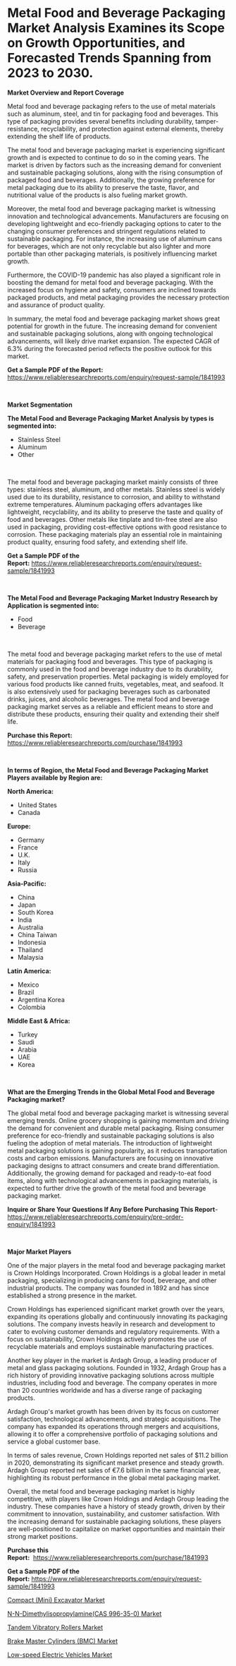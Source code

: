 <p><h1>Metal Food and Beverage Packaging Market Analysis Examines its Scope on Growth Opportunities, and Forecasted Trends Spanning from 2023 to 2030.</h1></p><p><strong>Market Overview and Report Coverage</strong></p>
<p><p>Metal food and beverage packaging refers to the use of metal materials such as aluminum, steel, and tin for packaging food and beverages. This type of packaging provides several benefits including durability, tamper-resistance, recyclability, and protection against external elements, thereby extending the shelf life of products.</p><p>The metal food and beverage packaging market is experiencing significant growth and is expected to continue to do so in the coming years. The market is driven by factors such as the increasing demand for convenient and sustainable packaging solutions, along with the rising consumption of packaged food and beverages. Additionally, the growing preference for metal packaging due to its ability to preserve the taste, flavor, and nutritional value of the products is also fueling market growth.</p><p>Moreover, the metal food and beverage packaging market is witnessing innovation and technological advancements. Manufacturers are focusing on developing lightweight and eco-friendly packaging options to cater to the changing consumer preferences and stringent regulations related to sustainable packaging. For instance, the increasing use of aluminum cans for beverages, which are not only recyclable but also lighter and more portable than other packaging materials, is positively influencing market growth.</p><p>Furthermore, the COVID-19 pandemic has also played a significant role in boosting the demand for metal food and beverage packaging. With the increased focus on hygiene and safety, consumers are inclined towards packaged products, and metal packaging provides the necessary protection and assurance of product quality.</p><p>In summary, the metal food and beverage packaging market shows great potential for growth in the future. The increasing demand for convenient and sustainable packaging solutions, along with ongoing technological advancements, will likely drive market expansion. The expected CAGR of 6.3% during the forecasted period reflects the positive outlook for this market.</p></p>
<p><strong>Get a Sample PDF of the Report:</strong> <a href="https://www.reliableresearchreports.com/enquiry/request-sample/1841993">https://www.reliableresearchreports.com/enquiry/request-sample/1841993</a></p>
<p>&nbsp;</p>
<p><strong>Market Segmentation</strong></p>
<p><strong>The Metal Food and Beverage Packaging Market Analysis by types is segmented into:</strong></p>
<p><ul><li>Stainless Steel</li><li>Aluminum</li><li>Other</li></ul></p>
<p>&nbsp;</p>
<p><p>The metal food and beverage packaging market mainly consists of three types: stainless steel, aluminum, and other metals. Stainless steel is widely used due to its durability, resistance to corrosion, and ability to withstand extreme temperatures. Aluminum packaging offers advantages like lightweight, recyclability, and its ability to preserve the taste and quality of food and beverages. Other metals like tinplate and tin-free steel are also used in packaging, providing cost-effective options with good resistance to corrosion. These packaging materials play an essential role in maintaining product quality, ensuring food safety, and extending shelf life.</p></p>
<p><strong>Get a Sample PDF of the Report:</strong>&nbsp;<a href="https://www.reliableresearchreports.com/enquiry/request-sample/1841993">https://www.reliableresearchreports.com/enquiry/request-sample/1841993</a></p>
<p>&nbsp;</p>
<p><strong>The Metal Food and Beverage Packaging Market Industry Research by Application is segmented into:</strong></p>
<p><ul><li>Food</li><li>Beverage</li></ul></p>
<p>&nbsp;</p>
<p><p>The metal food and beverage packaging market refers to the use of metal materials for packaging food and beverages. This type of packaging is commonly used in the food and beverage industry due to its durability, safety, and preservation properties. Metal packaging is widely employed for various food products like canned fruits, vegetables, meat, and seafood. It is also extensively used for packaging beverages such as carbonated drinks, juices, and alcoholic beverages. The metal food and beverage packaging market serves as a reliable and efficient means to store and distribute these products, ensuring their quality and extending their shelf life.</p></p>
<p><strong>Purchase this Report:</strong>&nbsp; <a href="https://www.reliableresearchreports.com/purchase/1841993">https://www.reliableresearchreports.com/purchase/1841993</a></p>
<p>&nbsp;</p>
<p><strong>In terms of Region, the Metal Food and Beverage Packaging Market Players available by Region are:</strong></p>
<p>
    <p> <strong> North America: </strong>
        <ul>
            <li>United States</li>
            <li>Canada</li>
        </ul>
        </p> 
    <p> <strong> Europe: </strong>
        <ul>
            <li>Germany</li>
            <li>France</li>
            <li>U.K.</li>
            <li>Italy</li>
            <li>Russia</li>
        </ul>
        </p> 
    <p> <strong> Asia-Pacific: </strong>
        <ul>
            <li>China</li>
            <li>Japan</li>
            <li>South Korea</li>
            <li>India</li>
            <li>Australia</li>
            <li>China Taiwan</li>
            <li>Indonesia</li>
            <li>Thailand</li>
            <li>Malaysia</li>
        </ul>
        </p> 
    <p> <strong> Latin America: </strong>
        <ul>
            <li>Mexico</li>
            <li>Brazil</li>
            <li>Argentina Korea</li>
            <li>Colombia</li>
        </ul>
        </p> 
    <p> <strong> Middle East & Africa: </strong>
        <ul>
            <li>Turkey</li>
            <li>Saudi</li>
            <li>Arabia</li>
            <li>UAE</li>
            <li>Korea</li>
        </ul>
    </p>
    </p>
<p>&nbsp;</p>
<p><strong>What are the Emerging Trends in the Global Metal Food and Beverage Packaging market?</strong></p>
<p><p>The global metal food and beverage packaging market is witnessing several emerging trends. Online grocery shopping is gaining momentum and driving the demand for convenient and durable metal packaging. Rising consumer preference for eco-friendly and sustainable packaging solutions is also fueling the adoption of metal materials. The introduction of lightweight metal packaging solutions is gaining popularity, as it reduces transportation costs and carbon emissions. Manufacturers are focusing on innovative packaging designs to attract consumers and create brand differentiation. Additionally, the growing demand for packaged and ready-to-eat food items, along with technological advancements in packaging materials, is expected to further drive the growth of the metal food and beverage packaging market.</p></p>
<p><strong>Inquire or Share Your Questions If Any Before Purchasing This Report</strong>- <a href="https://www.reliableresearchreports.com/enquiry/pre-order-enquiry/1841993">https://www.reliableresearchreports.com/enquiry/pre-order-enquiry/1841993</a></p>
<p>&nbsp;</p>
<p><strong>Major Market Players</strong></p>
<p><p>One of the major players in the metal food and beverage packaging market is Crown Holdings Incorporated. Crown Holdings is a global leader in metal packaging, specializing in producing cans for food, beverage, and other industrial products. The company was founded in 1892 and has since established a strong presence in the market.</p><p>Crown Holdings has experienced significant market growth over the years, expanding its operations globally and continuously innovating its packaging solutions. The company invests heavily in research and development to cater to evolving customer demands and regulatory requirements. With a focus on sustainability, Crown Holdings actively promotes the use of recyclable materials and employs sustainable manufacturing practices.</p><p>Another key player in the market is Ardagh Group, a leading producer of metal and glass packaging solutions. Founded in 1932, Ardagh Group has a rich history of providing innovative packaging solutions across multiple industries, including food and beverage. The company operates in more than 20 countries worldwide and has a diverse range of packaging products.</p><p>Ardagh Group's market growth has been driven by its focus on customer satisfaction, technological advancements, and strategic acquisitions. The company has expanded its operations through mergers and acquisitions, allowing it to offer a comprehensive portfolio of packaging solutions and service a global customer base.</p><p>In terms of sales revenue, Crown Holdings reported net sales of $11.2 billion in 2020, demonstrating its significant market presence and steady growth. Ardagh Group reported net sales of €7.6 billion in the same financial year, highlighting its robust performance in the global metal packaging market.</p><p>Overall, the metal food and beverage packaging market is highly competitive, with players like Crown Holdings and Ardagh Group leading the industry. These companies have a history of steady growth, driven by their commitment to innovation, sustainability, and customer satisfaction. With the increasing demand for sustainable packaging solutions, these players are well-positioned to capitalize on market opportunities and maintain their strong market positions.</p></p>
<p><strong>Purchase this Report:</strong>&nbsp;&nbsp;<a href="https://www.reliableresearchreports.com/purchase/1841993">https://www.reliableresearchreports.com/purchase/1841993</a></p>
<p></p>
<p><strong>Get a Sample PDF of the Report:</strong>&nbsp;<a href="https://www.reliableresearchreports.com/enquiry/request-sample/1841993">https://www.reliableresearchreports.com/enquiry/request-sample/1841993</a></p>
<p><p><a href="https://www.linkedin.com/pulse/compact-mini-excavator-market-research-report-provides/">Compact (Mini) Excavator Market</a></p><p><a href="https://medium.com/@beauhagenes2023/n-n-dimethylisopropylamine-cas-996-35-0-market-analysis-its-cagr-market-segmentation-and-global-b4380904c87f">N-N-Dimethylisopropylamine(CAS 996-35-0) Market</a></p><p><a href="https://www.linkedin.com/pulse/tandem-vibratory-rollers-market-research-report-unlocks/">Tandem Vibratory Rollers Market</a></p><p><a href="https://github.com/GroverBarry/Market-Research-Report-List-2/blob/main/brake-master-cylinders-bmc-market.md">Brake Master Cylinders (BMC) Market</a></p><p><a href="https://medium.com/@lupeosinski/low-speed-electric-vehicles-market-size-market-outlook-and-market-forecast-2023-to-2030-7b25486167e9">Low-speed Electric Vehicles Market</a></p></p>